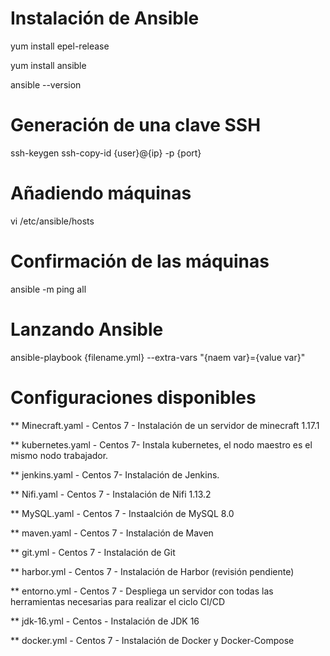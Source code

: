 # Instalación de Ansible
yum install epel-release

yum install ansible

ansible --version

# Generación de una clave SSH
ssh-keygen
ssh-copy-id {user}@{ip} -p {port}

# Añadiendo máquinas
vi /etc/ansible/hosts
  
# Confirmación de las máquinas
ansible -m ping all

# Lanzando Ansible
ansible-playbook {filename.yml} --extra-vars "{naem var}={value var}"
  
# Configuraciones disponibles
	
** Minecraft.yaml - Centos 7 - Instalación de un servidor de minecraft 1.17.1

** kubernetes.yaml - Centos 7- Instala kubernetes, el nodo maestro es el mismo nodo trabajador.
	
** jenkins.yaml - Centos 7- Instalación de Jenkins.
	
** Nifi.yaml - Centos 7 - Instalación de Nifi 1.13.2

** MySQL.yaml - Centos 7 - Instaalción de MySQL 8.0

** maven.yaml - Centos 7 - Instalación de Maven

** git.yml - Centos 7 - Instalación de Git

** harbor.yml - Centos 7 - Instalación de Harbor (revisión pendiente)

** entorno.yml - Centos 7 - Despliega un servidor con todas las herramientas necesarias para realizar el ciclo CI/CD

** jdk-16.yml - Centos - Instalación de JDK 16

** docker.yml - Centos 7 - Instalación de Docker y Docker-Compose
